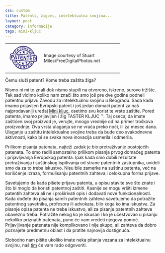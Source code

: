 ```yaml
---
css: custom
title: Patenti, žigovi, intelektualna svojina...
layout: post
category: informacije
tags: mini-kljuc
---
```


<table style="width:370px;"><tr><td>
<img src="/assets/images/news/patent_stamp-stuart_miles.jpg" width="300"/>
  </td><td>
Image courtesy of
  Stuart Miles/FreeDigitalPhotos.net
</td></tr></table>

Čemu služi patent? Kome treba zaštita žiga?

Nismo ni mi to znali dok nismo stupili na otvoreno, iskreno, surovo tržište. Tek sad vidimo koliko nam znači što smo još pre dve godine podneli patentnu prijavu Zavodu za intelektualnu svojinu u Beogradu. Sada kada imamo prijavljen Evropski patent i još jedan domaći patent za naš najprodavaniji uređaj [Mini kljuc](/proizvodi/mini-kljuc), osetimo svu korist te vrste zaštite. Pored patenta, imamo prijavljen i žig TASTER KLJUC ™. Taj osećaj da imate zaštićen svoj proizvod je, verujte, mnogo vrednije od na primer troškova proizvodnje. Ova vrsta ulaganja se ne vraća preko noći, ili za mesec dana. Ulaganje u zaštitu intelektualne svojine treba da bude deo svakodnevne aktivnosti, kako bi se svaka nova inovacija usmerila i odmerila.

Prilikom pisanja patenata, najteži zadak je bio pretraživanje postojećih patenata. To smo radili samostalno prilikom pisanja prvog domaćeg patenta i prijavljivanja Evropskog patenta. Ipak kada smo dobili rezultate pretraživanja i suštinskog ispitivanja od strane patentnih zastupnika, uvideli smo da za to treba iskustvo. Nisu bile zamerke na suštinu patenta, već na korišćenje izraza, formulisanju patentnih zahteva i celokupna forma prijave.

Savetujemo da kada pišete prijavu patenta, u opisu stavite sve što znate i što bi moglo da koristi patentnoj zaštiti. Kasnije se mogu vršiti izmene patentih zahteva ali ne i proširivati opis i dodavati nove funkcionalnosti.
Kada dođete do pisanja samih patentnih zahteva savetujemo da potražite patentnog savetnika, profesora ili advokata, bilo koga ko ima iskustva. Za pisanje opisa patenta ne treba iskustvo, ali za pisanje patentnih zahteva obavezno treba. Potražite nekog ko je iskusan i ko je učestvovao u pisanju nekoliko priznatih patenata, puno će vam vredeti njegova pomoć. Prijavljivanje patenata nije komplikovano i nije skupo, ali zahteva da dobro poznajete predmetnu oblast i da pratite najnovija dostignuća.

Slobodno nam pišite ukoliko imate neka pitanja vezana za intelektualnu svojinu, naš [tim](http://www.trk-inovacije.com/contact-us) će vam rado odgovoriti.
